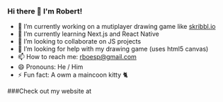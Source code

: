 ### Hi there 👋 I'm Robert!

<!--
**rboesp/rboesp** is a ✨ _special_ ✨ repository because its `README.md` (this file) appears on your GitHub profile.
-->

- 🔭 I’m currently working on a mutiplayer drawing game like [skribbl.io](https://skribbl.io/)
- 🌱 I’m currently learning Next.js and React Native
- 👯 I’m looking to collaborate on JS projects
- 🤔 I’m looking for help with my drawing game (uses html5 canvas)
- 📫 How to reach me: rboesp@gmail.com
- 😄 Pronouns: He / Him
- ⚡ Fun fact: A owm a maincoon kitty 🐈

###Check out my website at [](https://rboesp.github.io/pwr/)

